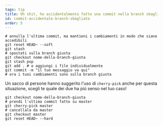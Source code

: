 ```yaml
---
tags: tip
title: Oh shit, ho accidentalmento fatto una commit nella branch sbagliata!
id: commit-accidentale-branch-sbagliata
order: 5
---
```


```git
# annulla l'ultima commit, ma mantieni i cambiamenti in modo che siano accedibili
git reset HEAD~ --soft
git stash
# spostati sulla branch giusta 
git checkout nome-della-branch-giusta
git stash pop
git add . # o aggiungi i file individualmente
git commit -m "il tuo messaggio va qui"
# ora i tuoi cambiamenti sono sulla branch giusta
```

Un sacco di persone hanno suggerito l'uso di `cherry-pick` anche per questa situazione, scegli te quale dei due ha piú senso nel tuo caso!

```git
git checkout nome-della-branch-giusta
# prendi l'ultima commit fatto su master
git cherry-pick master
# cancellala da master
git checkout master
git reset HEAD~ --hard
```